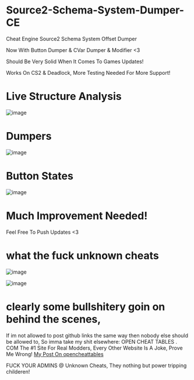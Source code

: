 # Source2-Schema-System-Dumper-CE

Cheat Engine Source2 Schema System Offset Dumper

Now With Button Dumper & CVar Dumper & Modifier <3

Should Be Very Solid When It Comes To Games Updates!

Works On CS2 & Deadlock, More Testing Needed For More Support!

# Live Structure Analysis
![image](https://github.com/user-attachments/assets/43dbde9d-215b-4948-805a-05ad07c44ba8)

# Dumpers
![image](https://github.com/user-attachments/assets/67fbc39c-ac40-4f90-99c4-c3654d21c729)

# Button States
![image](https://github.com/user-attachments/assets/1a7d974b-9531-4a8c-9b79-d66e2481b328)

# Much Improvement Needed!

Feel Free To Push Updates <3


# what the fuck unknown cheats
![image](https://github.com/user-attachments/assets/da803bad-746d-4942-94b1-b3cdd3b555f0)

![image](https://github.com/user-attachments/assets/aa1f893b-6996-4ed7-b81f-7909ea8356fe)


# clearly some bullshitery goin on behind the scenes,
If im not allowed to post github links the same way then nobody else should be allowed to,
So imma take my shit elsewhere:
OPEN CHEAT TABLES . COM The #1 Site For Real Modders,
Every Other Website Is A Joke, Prove Me Wrong!
[My Post On opencheattables](https://opencheattables.com/viewtopic.php?t=1087)

FUCK YOUR ADMINS @ Unknown Cheats,
They nothing but power tripping childeren!
